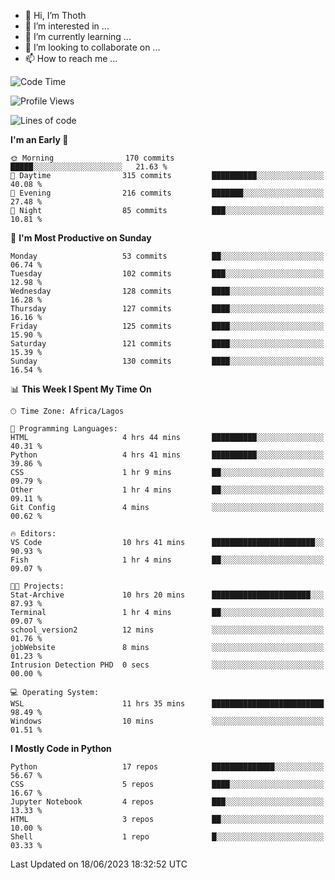 <!---
thoth2357/thoth2357 is a ✨ special ✨ repository because its `README.md` (this file) appears on your GitHub profile.
You can click the Preview link to take a look at your changes.
--->

- 👋 Hi, I’m Thoth
- 👀 I’m interested in ...
- 🌱 I’m currently learning ...
- 💞️ I’m looking to collaborate on ...
- 📫 How to reach me ...




<!--START_SECTION:waka-->
![Code Time](http://img.shields.io/badge/Code%20Time-2%2C077%20hrs%2027%20mins-blue)

![Profile Views](http://img.shields.io/badge/Profile%20Views-0-blue)

![Lines of code](https://img.shields.io/badge/From%20Hello%20World%20I%27ve%20Written-29.1%20million%20lines%20of%20code-blue)

**I'm an Early 🐤** 

```text
🌞 Morning                170 commits         █████░░░░░░░░░░░░░░░░░░░░   21.63 % 
🌆 Daytime                315 commits         ██████████░░░░░░░░░░░░░░░   40.08 % 
🌃 Evening                216 commits         ███████░░░░░░░░░░░░░░░░░░   27.48 % 
🌙 Night                  85 commits          ███░░░░░░░░░░░░░░░░░░░░░░   10.81 % 
```
📅 **I'm Most Productive on Sunday** 

```text
Monday                   53 commits          ██░░░░░░░░░░░░░░░░░░░░░░░   06.74 % 
Tuesday                  102 commits         ███░░░░░░░░░░░░░░░░░░░░░░   12.98 % 
Wednesday                128 commits         ████░░░░░░░░░░░░░░░░░░░░░   16.28 % 
Thursday                 127 commits         ████░░░░░░░░░░░░░░░░░░░░░   16.16 % 
Friday                   125 commits         ████░░░░░░░░░░░░░░░░░░░░░   15.90 % 
Saturday                 121 commits         ████░░░░░░░░░░░░░░░░░░░░░   15.39 % 
Sunday                   130 commits         ████░░░░░░░░░░░░░░░░░░░░░   16.54 % 
```


📊 **This Week I Spent My Time On** 

```text
🕑︎ Time Zone: Africa/Lagos

💬 Programming Languages: 
HTML                     4 hrs 44 mins       ██████████░░░░░░░░░░░░░░░   40.31 % 
Python                   4 hrs 41 mins       ██████████░░░░░░░░░░░░░░░   39.86 % 
CSS                      1 hr 9 mins         ██░░░░░░░░░░░░░░░░░░░░░░░   09.79 % 
Other                    1 hr 4 mins         ██░░░░░░░░░░░░░░░░░░░░░░░   09.11 % 
Git Config               4 mins              ░░░░░░░░░░░░░░░░░░░░░░░░░   00.62 % 

🔥 Editors: 
VS Code                  10 hrs 41 mins      ███████████████████████░░   90.93 % 
Fish                     1 hr 4 mins         ██░░░░░░░░░░░░░░░░░░░░░░░   09.07 % 

🐱‍💻 Projects: 
Stat-Archive             10 hrs 20 mins      ██████████████████████░░░   87.93 % 
Terminal                 1 hr 4 mins         ██░░░░░░░░░░░░░░░░░░░░░░░   09.07 % 
school_version2          12 mins             ░░░░░░░░░░░░░░░░░░░░░░░░░   01.76 % 
jobWebsite               8 mins              ░░░░░░░░░░░░░░░░░░░░░░░░░   01.23 % 
Intrusion Detection PHD  0 secs              ░░░░░░░░░░░░░░░░░░░░░░░░░   00.00 % 

💻 Operating System: 
WSL                      11 hrs 35 mins      █████████████████████████   98.49 % 
Windows                  10 mins             ░░░░░░░░░░░░░░░░░░░░░░░░░   01.51 % 
```

**I Mostly Code in Python** 

```text
Python                   17 repos            ██████████████░░░░░░░░░░░   56.67 % 
CSS                      5 repos             ████░░░░░░░░░░░░░░░░░░░░░   16.67 % 
Jupyter Notebook         4 repos             ███░░░░░░░░░░░░░░░░░░░░░░   13.33 % 
HTML                     3 repos             ██░░░░░░░░░░░░░░░░░░░░░░░   10.00 % 
Shell                    1 repo              █░░░░░░░░░░░░░░░░░░░░░░░░   03.33 % 
```




 Last Updated on 18/06/2023 18:32:52 UTC
<!--END_SECTION:waka-->
<!--![](http://github-profile-summary-cards.vercel.app/api/cards/profile-details?username=thoth2357&theme=2077)

![](http://github-profile-summary-cards.vercel.app/api/cards/stats?username=thoth2357&theme=2077)![](http://github-profile-summary-cards.vercel.app/api/cards/productive-time?username=thoth2357&theme=2077&utcOffset=8) -->
